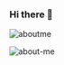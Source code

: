 ### Hi there 👋

![aboutme](https://user-images.githubusercontent.com/122160506/218071059-01299f3b-75de-4b77-ae82-465a22665b07.png)

![about-me](https://user-images.githubusercontent.com/122160506/218066457-2629e1b0-1a72-4de4-afa3-690086785529.gif)

<!--
**BorisKlco/BorisKlco** is a ✨ _special_ ✨ repository because its `README.md` (this file) appears on your GitHub profile.

Here are some ideas to get you started:

- 🔭 I’m currently working on ...
- 🌱 I’m currently learning ...
- 👯 I’m looking to collaborate on ...
- 🤔 I’m looking for help with ...
- 💬 Ask me about ...
- 📫 How to reach me: ...
- 😄 Pronouns: ...
- ⚡ Fun fact: ...
-->

